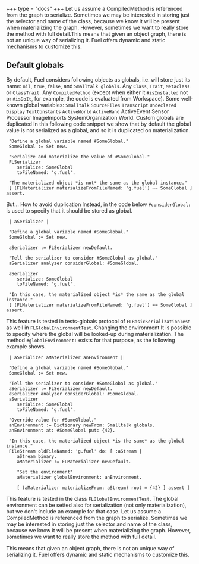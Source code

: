 +++
type = "docs"
+++
Let us assume a CompiledMethod is referenced from the graph to serialize. Sometimes we may be interested in storing just the selector and name of the class, because we know it will be present when materializing the graph. However, sometimes we want to really store the method with full detail.This means that given an object graph, there is not an unique way of serializing it. Fuel offers dynamic and static mechanisms to customize this.
## Default globals
By default, Fuel considers following objects as globals, i.e. will store just its name:
`nil`, `true`, `false`, and `Smalltalk globals`.
Any `Class`, `Trait`, `Metaclass` or `ClassTrait`.
Any `CompiledMethod` (except when either it `#isInstalled` not or `#isDoIt`, for example, the code is evaluated from Workspace).
Some well-known global variables: `Smalltalk` `SourceFiles` `Transcript` `Undeclared` `Display` `TextConstants` `ActiveWorld` `ActiveHand` ActiveEvent Sensor Processor ImageImports SystemOrganization World.
Custom globals are duplicated
In this following code snippet we show that by default the global value is not serialized as a global, and so it is duplicated on materialization.
```smalltalk
 "Define a global variable named #SomeGlobal."
 SomeGlobal := Set new.
 
 "Serialize and materialize the value of #SomeGlobal."
 FLSerializer 
 	serialize: SomeGlobal 
 	toFileNamed: 'g.fuel'.
 
 "The materialized object *is not* the same as the global instance."
 [ (FLMaterializer materializeFromFileNamed: 'g.fuel') ~~ SomeGlobal ] assert.
```
But...
How to avoid duplication
Instead, in the code below `#considerGlobal:` is used to specify that it should be stored as global.
```smalltalk
 | aSerializer |
 
 "Define a global variable named #SomeGlobal."
 SomeGlobal := Set new.
 
 aSerializer := FLSerializer newDefault.
 
 "Tell the serializer to consider #SomeGlobal as global."
 aSerializer analyzer considerGlobal: #SomeGlobal.
 
 aSerializer 
 	serialize: SomeGlobal 
 	toFileNamed: 'g.fuel'.
 	
 "In this case, the materialized object *is* the same as the global instance."
 [ (FLMaterializer materializeFromFileNamed: 'g.fuel') == SomeGlobal ] assert.
```
This feature is tested in tests-globals protocol of `FLBasicSerializationTest` as well in `FLGlobalEnvironmentTest`.
Changing the environment
It is possible to specify where the global will be looked-up during materialization. The method `#globalEnvironment:` exists for that purpose, as the following example shows.
```smalltalk
 | aSerializer aMaterializer anEnvironment |
 
 "Define a global variable named #SomeGlobal."
 SomeGlobal := Set new.
 
 "Tell the serializer to consider #SomeGlobal as global."
 aSerializer := FLSerializer newDefault.
 aSerializer analyzer considerGlobal: #SomeGlobal.
 aSerializer 
 	serialize: SomeGlobal 
 	toFileNamed: 'g.fuel'.
 
 "Override value for #SomeGlobal."
 anEnvironment := Dictionary newFrom: Smalltalk globals.
 anEnvironment at: #SomeGlobal put: {42}.
 
 "In this case, the materialized object *is the same* as the global instance."
 FileStream oldFileNamed: 'g.fuel' do: [ :aStream |
 	aStream binary.
 	aMaterializer := FLMaterializer newDefault.
 	
 	"Set the environment"
 	aMaterializer globalEnvironment: anEnvironment.
 
 	[ (aMaterializer materializeFrom: aStream) root = {42} ] assert ]
```
This feature is tested in the class `FLGlobalEnvironmentTest`. The global environment can be setted also for serialization (not only materialization), but we don't include an example for that case.
Let us assume a CompiledMethod is referenced from the graph to serialize. Sometimes we may be interested in storing just the selector and name of the class, because we know it will be present when materializing the graph. However, sometimes we want to really store the method with full detail.

This means that given an object graph, there is not an unique way of serializing it. Fuel offers dynamic and static mechanisms to customize this.